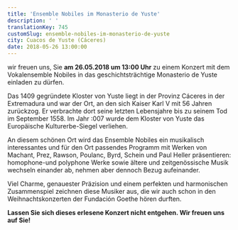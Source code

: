 ```yaml
---
title: 'Ensemble Nobiles im Monasterio de Yuste'
description: ' '
translationKey: 745
customSlug: ensemble-nobiles-im-monasterio-de-yuste
city: Cuacos de Yuste (Cáceres)
date: 2018-05-26 13:00:00
---
```


wir freuen uns, Sie <strong>am 26.05.2018 um 13:00 Uhr</strong> zu einem Konzert mit dem Vokalensemble Nobiles in das geschichtsträchtige Monasterio de Yuste einladen zu dürfen.

Das 1409 gegründete Kloster von Yuste liegt in der Provinz Cáceres in der Extremadura und war der Ort, an den sich Kaiser Karl V mit 56 Jahren zurückzog. Er verbrachte dort seine letzten Lebensjahre bis zu seinem Tod im September 1558. Im Jahr :007 wurde dem Kloster von Yuste das Europäische Kulturerbe-Siegel verliehen.

An diesem schönen Ort wird das Ensemble Nobiles ein musikalisch interessantes und für den Ort passendes Programm mit Werken von Machant, Prez, Rawson, Poulanc, Byrd, Schein und Paul Heller präsentieren: homophone-und polyphone Werke sowie ältere und zeitgenössische Musik wechseln einander ab, nehmen aber dennoch Bezug aufeinander.

Viel Charme, genauester Präzision und einem perfekten und harmonischen Zusammenspiel zeichnen diese Musiker aus, die wir auch schon in den Weihnachtskonzerten der Fundación Goethe hören durften.

<strong>Lassen Sie sich dieses erlesene Konzert nicht entgehen. Wir freuen uns auf Sie!</strong>
